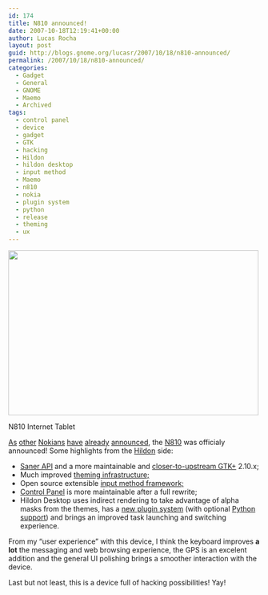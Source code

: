 ```yaml
---
id: 174
title: N810 announced!
date: 2007-10-18T12:19:41+00:00
author: Lucas Rocha
layout: post
guid: http://blogs.gnome.org/lucasr/2007/10/18/n810-announced/
permalink: /2007/10/18/n810-announced/
categories:
  - Gadget
  - General
  - GNOME
  - Maemo
  - Archived
tags:
  - control panel
  - device
  - gadget
  - GTK
  - hacking
  - Hildon
  - hildon desktop
  - input method
  - Maemo
  - n810
  - nokia
  - plugin system
  - python
  - release
  - theming
  - ux
---
```

[](http://www.lucasr.org/wp-content/uploads/2007/10/n810.jpg "N810 Internet Tablet")

<div style="width: 510px" class="wp-caption alignnone">
  <img style="border: 0px initial initial;" src="http://www.lucasr.org/wp-content/uploads/2007/10/n810.jpg" border="0" width="500" height="329" />
  <p class="wp-caption-text">
    N810 Internet Tablet
  </p>
</div>

[](http://www.lucasr.org/wp-content/uploads/2007/10/n810.jpg "N810 Internet Tablet")

[As](http://blogs.gnome.org/xan/2007/10/17/n810-and-new-gtkhildon-stack/) [other](http://www.mdk.org.pl/2007/10/17/nokia-n810-announced) [Nokians](http://www.karoliinasalminen.com/blog/?p=238) [have](http://flors.wordpress.com/2007/10/18/what-the-nokia-n810-means-for-maemo-developers/) [already](http://jaaksi.blogspot.com/2007/10/nokia-n810-announced.html) [announced](http://aksi.mdamt.net/introducing-the-new-nseries-nokia-n810), the [N810](http://www.nseries.com/n810) was officialy announced! Some highlights from the [Hildon](http://live.gnome.org/Hildon) side:

  * [Saner API](http://live.gnome.org/Hildon/TwoPointZero) and a more maintainable and [closer-to-upstream GTK+](http://live.gnome.org/Maemo/Gtk210Overview) 2.10.x;
  * Much improved [theming infrastructure;](http://live.gnome.org/Hildon/ThemingOverview)
  * Open source extensible [input method framework;](http://live.gnome.org/Hildon/HildonInputMethod)
  * [Control Panel](https://stage.maemo.org/svn/maemo/projects/haf/branches/hildon-control-panel/refactoring/) is more maintainable after a full rewrite;
  * Hildon Desktop uses indirect rendering to take advantage of alpha masks from the themes, has a [new plugin system](http://blogs.gnome.org/lucasr/2007/04/03/hildon-desktop-plugin-howto/) (with optional [Python support](http://blogs.gnome.org/lucasr/2007/03/29/writing-a-cool-python-plugin-for-hildon-desktop/)) and brings an improved task launching and switching experience.

From my &#8220;user experience&#8221; with this device, I think the keyboard improves **a lot** the messaging and web browsing experience, the GPS is an excelent addition and the general UI polishing brings a smoother interaction with the device.

Last but not least, this is a device full of hacking possibilities! Yay!
